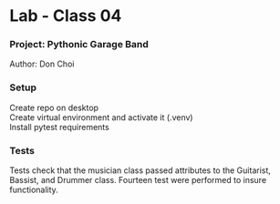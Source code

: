 # Lab - Class 04

### Project: Pythonic Garage Band

Author: Don Choi

### Setup

Create repo on desktop  
Create virtual environment and activate it (.venv)  
Install pytest requirements

### Tests

Tests check that the musician class passed attributes to the Guitarist, Bassist, and Drummer class.
Fourteen test were performed to insure functionality.
